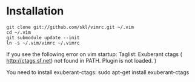 Installation
============
    git clone git://github.com/skl/vimrc.git ~/.vim
    cd ~/.vim
    git submodule update --init
    ln -s ~/.vim/vimrc ~/.vimrc

If you see the following error on vim startup:
    Taglist: Exuberant ctags ( http://ctags.sf.net) not found in PATH. Plugin
    is not loaded. )

You need to install exuberant-ctags:
    sudo apt-get install exuberant-ctags
